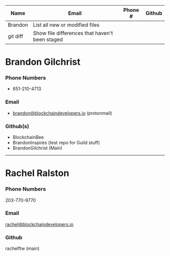 | Name | Email | Phone # | Github |
| --- | --- | --- | --- |
| Brandon | List all new or modified files |
| git diff | Show file differences that haven't been staged |


# Brandon Gilchrist
### Phone Numbers
- 651-210-4713

### Email
- brandon@blockchaindevelopers.io (protonmail)

### Github(s)
- BlockchainBee
- BrandonInspires (test repo for Guild stuff)
- BrandonGilchrist (Main)
-----
# Rachel Ralston
### Phone Numbers
203-770-9770

### Email
rachel@blockchaindevelopers.io

### Github
rachelftw (main)
